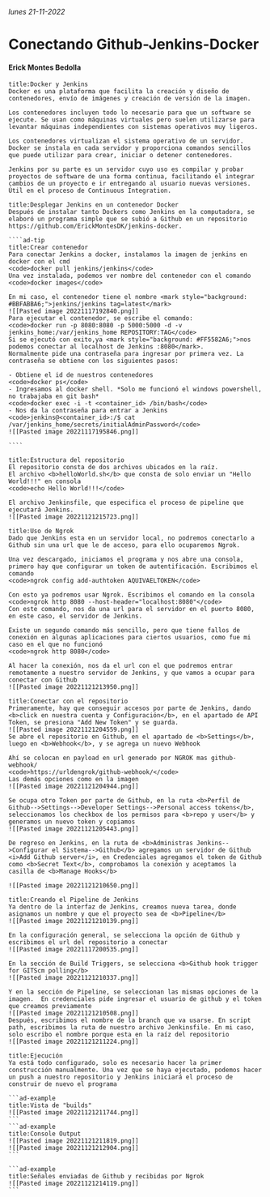 <i class="time">lunes 21-11-2022</i>
<div class="head"><h1>Conectando Github-Jenkins-Docker</h1></div>
<h4 style="color=white">Erick Montes Bedolla</h4>

````ad-abstract
title:Docker y Jenkins
Docker es una plataforma que facilita la creación y diseño de contenedores, envío de imágenes y creación de versión de la imagen.

Los contenedores incluyen todo lo necesario para que un software se ejecute. Se usan como máquinas virtuales pero suelen utilizarse para levantar máquinas independientes con sistemas operativos muy ligeros. 

Los contenedores virtualizan el sistema operativo de un servidor. Docker se instala en cada servidor y proporciona comandos sencillos que puede utilizar para crear, iniciar o detener contenedores.

Jenkins por su parte es un servidor cuyo uso es compilar y probar proyectos de software de una forma continua, facilitando el integrar cambios de un proyecto e ir entregando al usuario nuevas versiones. Útil en el proceso de Continuous Integration.
````


`````ad-info
title:Desplegar Jenkins en un contenedor Docker
Después de instalar tanto Dockers como Jenkins en la computadora, se elaboró un programa simple que se subió a Github en un repositorio https://github.com/ErickMontesDK/jenkins-docker.

````ad-tip
title:Crear contenedor
Para conectar Jenkins a docker, instalamos la imagen de jenkins en docker con el cmd
<code>docker pull jenkins/jenkins</code>
Una vez instalada, podemos ver nombre del contenedor con el comando
<code>docker images</code>

En mi caso, el contenedor tiene el nombre <mark style="background: #BBFABBA6;">jenkins/jenkins tag=latest</mark>
![[Pasted image 20221117192840.png]]
Para ejecutar el contenedor, se escribe el comando:
<code>docker run -p 8080:8080 -p 5000:5000 -d -v jenkins_home:/var/jenkins_home REPOSITORY:TAG</code>
Si se ejecutó con exito,ya <mark style="background: #FF5582A6;">nos podemos conectar al localhost de Jenkins :8080</mark>.
Normalmente pide una contraseña para ingresar por primera vez. La contraseña se obtiene con los siguientes pasos:

- Obtiene el id de nuestros contenedores 
<code>docker ps</code>
- Ingresamos al docker shell. *Solo me funcionó el windows powershell, no trabajaba en git bash* 
<code>docker exec -i -t <container_id> /bin/bash</code>
- Nos da la contraseña para entrar a Jenkins
<code>jenkins@<container_id>:/$ cat /var/jenkins_home/secrets/initialAdminPassword</code>
![[Pasted image 20221117195846.png]]

````

`````

```ad-info
title:Estructura del repositorio
El repositorio consta de dos archivos ubicados en la raíz. 
El archivo <b>helloWorld.sh</b> que consta de solo enviar un "Hello World!!!" en consola
<code>echo Hello World!!!</code>

El archivo Jenkinsfile, que especifica el proceso de pipeline que ejecutará Jenkins.
![[Pasted image 20221121215723.png]]
```

````ad-info
title:Uso de Ngrok
Dado que Jenkins esta en un servidor local, no podremos conectarlo a Github sin una url que le de acceso, para ello ocuparemos Ngrok.

Una vez descargado, iniciamos el programa y nos abre una consola, primero hay que configurar un token de autentificación. Escribimos el comando
<code>ngrok config add-authtoken AQUIVAELTOKEN</code>

Con esto ya podremos usar Ngrok. Escribimos el comando en la consola
<code>ngrok http 8080 --host-header="localhost:8080"</code>
Con este comando, nos da una url para el servidor en el puerto 8080, en este caso, el servidor de Jenkins.

Existe un segundo comando más sencillo, pero que tiene fallos de conexión en algunas aplicaciones para ciertos usuarios, como fue mi caso en el que no funcionó 
<code>ngrok http 8080</code>

Al hacer la conexión, nos da el url con el que podremos entrar remotamente a nuestro servidor de Jenkins, y que vamos a ocupar para conectar con Github
![[Pasted image 20221121213950.png]]

````

````ad-info
title:Conectar con el repositorio
Primeramente, hay que conseguir accesos por parte de Jenkins, dando <b>click en nuestra cuenta y Configuración</b>, en el apartado de API Token, se presiona "Add New Token" y se guarda. 
![[Pasted image 20221121204559.png]]
Se abre el repositorio en Github, en el apartado de <b>Settings</b>, luego en <b>Webhook</b>, y se agrega un nuevo Webhook

Ahí se colocan en payload en url generado por NGROK mas github-webhook/
<code>https://urldengrok/github-webhook/</code>
Las demás opciones como en la imagen
![[Pasted image 20221121204944.png]]

Se ocupa otro Token por parte de Github, en la ruta <b>Perfil de Github-->Settings-->Developer Settings-->Personal access tokens</b>, seleccionamos los checkbox de los permisos para <b>repo y user</b> y generamos un nuevo token y copiamos
![[Pasted image 20221121205443.png]]

De regreso en Jenkins, en la ruta de <b>Administras Jenkins-->Configurar el Sistema-->Github</b> agregamos un servidor de Github <i>Add Github server</i>, en Credenciales agregamos el token de Github como <b>Secret Text</b>, comprobamos la conexión y aceptamos la casilla de <b>Manage Hooks</b>

![[Pasted image 20221121210650.png]]
````

`````ad-info
title:Creando el Pipeline de Jenkins
Ya dentro de la interfaz de Jenkins, creamos nueva tarea, donde asignamos un nombre y que el proyecto sea de <b>Pipeline</b>
![[Pasted image 20221121210139.png]]

En la configuración general, se selecciona la opción de Github y escribimos el url del repositorio a conectar
![[Pasted image 20221117200535.png]]

En la sección de Build Triggers, se selecciona <b>Github hook trigger for GITScm polling</b>
![[Pasted image 20221121210337.png]]

Y en la sección de Pipeline, se seleccionan las mismas opciones de la imagen.  En credenciales pide ingresar el usuario de github y el token que creamos previamente
![[Pasted image 20221121210508.png]]
Después, escribimos el nombre de la branch que va usarse. En script path, escribimos la ruta de nuestro archivo Jenkinsfile. En mi caso, solo escribo el nombre porque esta en la raíz del repositorio
![[Pasted image 20221121211224.png]]
`````

`````ad-info
title:Ejecución
Ya está todo configurado, solo es necesario hacer la primer construcción manualmente. Una vez que se haya ejecutado, podemos hacer un push a nuestro repositorio y Jenkins iniciará el proceso de construir de nuevo el programa

```ad-example
title:Vista de "builds"
![[Pasted image 20221121211744.png]]
```
```ad-example
title:Console Output
![[Pasted image 20221121211819.png]]
![[Pasted image 20221121212904.png]]
```

```ad-example
title:Señales enviadas de Github y recibidas por Ngrok
![[Pasted image 20221121214119.png]]
```
`````